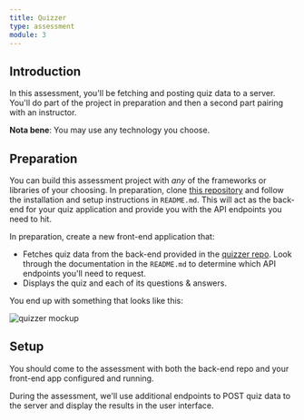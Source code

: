 ```yaml
---
title: Quizzer
type: assessment
module: 3
---
```


## Introduction

In this assessment, you'll be fetching and posting quiz data to a server. You'll do part of the project in preparation and then a second part pairing with an instructor.

**Nota bene**: You may use any technology you choose.

## Preparation

You can build this assessment project with _any_ of the frameworks or libraries of your choosing. In preparation, clone [this repository][qb] and follow the installation and setup instructions in `README.md`. This will act as the back-end for your quiz application and provide you with the API endpoints you need to hit.

In preparation, create a new front-end application that:

- Fetches quiz data from the back-end provided in the [quizzer repo][qb]. Look through the documentation in the `README.md` to determine which API endpoints you'll need to request.
- Displays the quiz and each of its questions & answers.

You end up with something that looks like this:

![quizzer mockup][quizzer-assessment]

## Setup

You should come to the assessment with both the back-end repo and your front-end app configured and running.

During the assessment, we'll use additional endpoints to POST quiz data to the server and display the results in the user interface.


[quizzer-assessment]: /assets/images/projects/quizzer/quizzer-assessment.png
[qb]: https://github.com/turingschool-examples/quiz-builder
